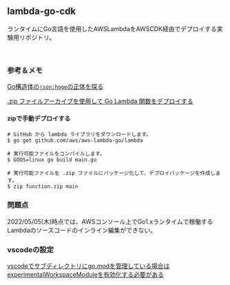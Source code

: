 ## lambda-go-cdk
ランタイムにGo言語を使用したAWSLambdaをAWSCDK経由でデプロイする実験用リポジトリ。

<br />

### 参考＆メモ

[Go構造体の`json:hoge`の正体を探る](https://qiita.com/Syuparn/items/9e6fb68afb5418893c23)

[.zip ファイルアーカイブを使用して Go Lambda 関数をデプロイする](https://docs.aws.amazon.com/ja_jp/lambda/latest/dg/golang-package.html)

#### zipで手動デプロイする
```
# GitHub から lambda ライブラリをダウンロードします。
$ go get github.com/aws/aws-lambda-go/lambda

# 実行可能ファイルをコンパイルします。
$ GOOS=linux go build main.go

# 実行可能ファイルを .zip ファイルにパッケージ化して、デプロイパッケージを作成します。
$ zip function.zip main
```

### 問題点
2022/05/05(木)時点では、AWSコンソール上でGo1.xランタイムで稼働するLambdaのソースコードのインライン編集ができない。

### vscodeの設定
[vscodeでサブディレクトリにgo.modを管理している場合はexperimentalWorkspaceModuleを有効化する必要がある](https://qiita.com/chanhama/items/a21ca7d5cd43d6f3f90d)
